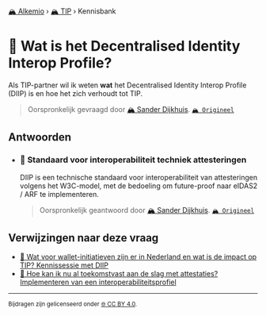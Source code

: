 [🏔️ Alkemio](https://welcome.alkem.io/) › [🏔️ TIP](https://alkem.io/tip/dashboard) › Kennisbank
# 📄 Wat is het Decentralised Identity Interop Profile?
Als TIP-partner wil ik weten **wat** het Decentralised Identity Interop Profile (DIIP) is en hoe het zich verhoudt tot TIP.
> Oorspronkelijk gevraagd door [🏔️ Sander Dijkhuis](https://alkem.io/user/sander-dijkhuis-3912). [`🏔️ Origineel`](https://alkem.io/tip/collaboration/watishetdecentral-4831)

## Antwoorden
- ### <a id="standaardvoorinter-108"></a> 📌 Standaard voor interoperabiliteit techniek attesteringen
  DIIP is een technische standaard voor interoperabiliteit van attesteringen volgens het W3C-model, met de bedoeling om future-proof naar eIDAS2 / ARF te implementeren.

  
  > Oorspronkelijk geantwoord door [🏔️ Sander Dijkhuis](https://alkem.io/tip/collaboration/watishetdecentral-4831/posts/standaardvoorinter-108). [`🏔️ Origineel`](https://alkem.io/tip/collaboration/watishetdecentral-4831/posts/standaardvoorinter-108)

## Verwijzingen naar deze vraag
- [📌 Wat voor wallet-initiatieven zijn er in Nederland en wat is de impact op TIP? Kennissessie met DIIP](watvoorwallet-init-2068.md#kennissessiemetdii-5708)
- [📌 Hoe kan ik nu al toekomstvast aan de slag met attestaties? Implementeren van een interoperabiliteitsprofiel](hoekaniknualtoe-5296.md#implementerenvanee-1722)
* * *
<small>Bijdragen zijn gelicenseerd onder [🌐 CC BY 4.0](https://creativecommons.org/licenses/by/4.0/deed.nl).</small>
